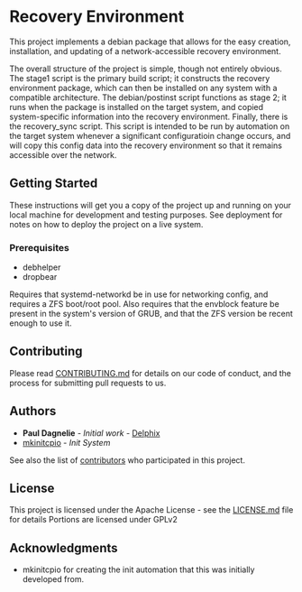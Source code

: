 # Recovery Environment

This project implements a debian package that allows for the easy creation, installation, and updating of a network-accessible recovery environment.

The overall structure of the project is simple, though not entirely obvious. The stage1 script is the primary build script; it constructs the recovery environment package, which can then be installed on any system with a compatible architecture. The debian/postinst script functions as stage 2; it runs when the package is installed on the target system, and copied system-specific information into the recovery environment. Finally, there is the recovery_sync script. This script is intended to be run by automation on the target system whenever a significant configuratioin change occurs, and will copy this config data into the recovery environment so that it remains accessible over the network.

## Getting Started

These instructions will get you a copy of the project up and running on your local machine for development and testing purposes. See deployment for notes on how to deploy the project on a live system.

### Prerequisites

* debhelper
* dropbear

Requires that systemd-networkd be in use for networking config, and requires a ZFS boot/root pool. Also requires that the envblock feature be present in the system's version of GRUB, and that the ZFS version be recent enough to use it.


## Contributing

Please read [CONTRIBUTING.md](https://github.com/delphix/.github/blob/master/CONTRIBUTING.md) for details on our code of conduct, and the process for submitting pull requests to us.

## Authors

* **Paul Dagnelie** - *Initial work* - [Delphix](https://github.com/delphix)
* [mkinitcpio](https://github.com/archlinux/mkinitcpio) - *Init System*

See also the list of [contributors](https://github.com/your/project/contributors) who participated in this project.

## License

This project is licensed under the Apache License - see the [LICENSE.md](LICENSE.md) file for details
Portions are licensed under GPLv2

## Acknowledgments

* mkinitcpio for creating the init automation that this was initially developed from.
